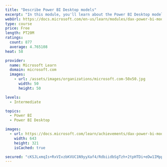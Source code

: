 ```yaml
---
title: "Describe Power BI Desktop models"
excerpt: "In this module, you'll learn about the Power BI Desktop model structure, star schema design basics, analytics queries, and report visual configuration. This module provides a strong foundation on which you can learn to optimize model designs and add model calculations."
webUrl: https://docs.microsoft.com/en-us/learn/modules/dax-power-bi-models/
type: course
price: Free
length: PT20M
ratings:
  count: 877
  average: 4.765108
heat: 58

provider:
  name: Microsoft Learn
  domain: microsoft.com
  images:
    - url: /assets/images/organizations/microsoft.com-50x50.jpg
      width: 50
      height: 50

levels:
  - Intermediate

topics:
  - Power BI
  - Power BI Desktop

images:
  - url: https://docs.microsoft.com/learn/achievements/dax-power-bi-models-social.png
    width: 643
    height: 321
    isCached: true

secured: "cKSJLxmqIs+RxVIvzbKVUC1N9yyXaf4/RdbiidbSgTzh+2tpHTDi+eDw1IMppMIhOHTD1SVC7LBCXmyt+/nQ9CdN58X6ssOHyrmptZEp6v8L1zQmpzUO95PqfBkpwbOAcQizH2Wd+0tlsc8oFPVz5sYh3AuJkflDMrQN+ZJUEpaWn33aak4dknC8votU2CsqinTmZ4k9uXEmBS+L+O52NxL3fXxPmLdA0JIm3zO83kPCh1P8y+QOURqTKjy/dvfY/8OBRVhDbt9FvXKGZ+iESBLD0g/IvCOsfrrH4S/NTR7AL7EuzNbfrizU92eHOsj25AAdrrQjtfV3vR+0eJaSvB7s3H4Uzgyf1XCqMSxXoIpuQYRoiv6s+Sxn0Q6Cl9Bhqf3m+/Jl8pwtEq6sJKPpV4SNvRS0lpweS1QX6mmwCA8=;maIdmvGyfQqDzA3wbHFPDQ=="
---
```


